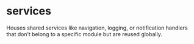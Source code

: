 # services
Houses shared services like navigation, logging, or notification handlers that don’t belong to a specific module but are reused globally.
